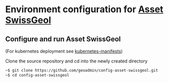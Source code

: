 # Environment configuration for [Asset SwissGeol](https://github.com/geoadmin/web-asset-swissgeol)

## Configure and run Asset SwissGeol 

(For kubernetes deployment see [kubernetes-manifests](./kubernetes-manifests/README.md))

Clone the source repository and cd into the newly created directory

```bash
~$ git clone https://github.com/geoadmin/config-asset-swissgeol.git
~$ cd config-asset-swissgeol
```
